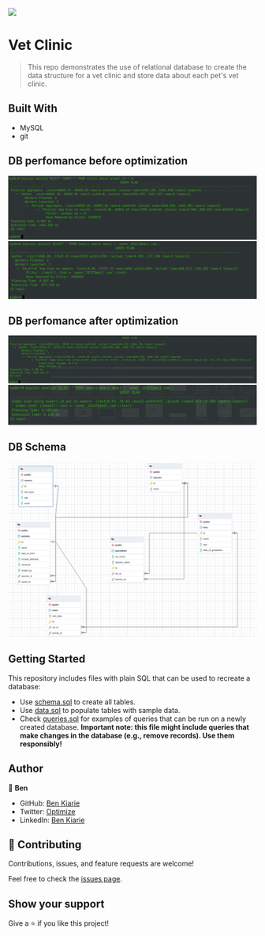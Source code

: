 ![](https://img.shields.io/badge/Microverse-blueviolet)

# Vet Clinic

> This repo demonstrates the use of relational database to create the data structure for a vet clinic and store data about each pet's vet clinic.

## Built With

- MySQL
- git
  
## DB perfomance before optimization

<img src="./images/one_db.png">
<img src="./images/three_db.png">

## DB perfomance after optimization

<img src="./images/one_db2.png">
<img src="./images/three_db2.png">

## DB Schema
<img src="./images/schema2.png">

## Getting Started

This repository includes files with plain SQL that can be used to recreate a database:

- Use [schema.sql](./schema.sql) to create all tables.
- Use [data.sql](./data.sql) to populate tables with sample data.
- Check [queries.sql](./queries.sql) for examples of queries that can be run on a newly created database. **Important note: this file might include queries that make changes in the database (e.g., remove records). Use them responsibly!**

## Author

👤 **Ben**

- GitHub: [Ben Kiarie](https://github.com/Benmuiruri)
- Twitter: [Optimize](https://twitter.com/_optimize)
- LinkedIn: [Ben Kiarie](https://www.linkedin.com/in/benjamin-kiarie-180b66149/)

## 🤝 Contributing

Contributions, issues, and feature requests are welcome!

Feel free to check the [issues page](https://github.com/Benmuiruri/vet-clinic/issues).

## Show your support

Give a ⭐️ if you like this project!